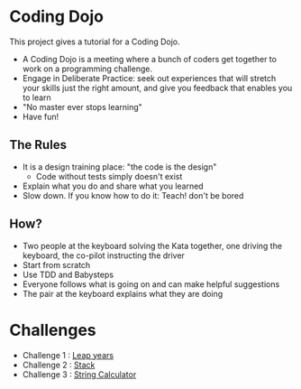 # Coding Dojo 
This project gives a tutorial for a Coding Dojo.
- A Coding Dojo is a meeting where a bunch of coders get together to work on a programming challenge.
- Engage in Deliberate Practice: seek out experiences that will stretch your skills just the right amount, and give you feedback that enables you to learn
- "No master ever stops learning"
- Have fun!

## The Rules
- It is a design training place: "the code is the design"
	- Code without tests simply doesn't exist
- Explain what you do and share what you learned
- Slow down. If you know how to do it: Teach! don't be bored

## How?
- Two people at the keyboard solving the Kata together, one driving the keyboard, the co-pilot instructing the driver
- Start from scratch
- Use TDD and Babysteps
- Everyone follows what is going on and can make helpful suggestions
- The pair at the keyboard explains what they are doing

# Challenges

- Challenge 1 : [Leap years](challenge_leap_years.md)
- Challenge 2 : [Stack](challenge_stack.md)
- Challenge 3 : [String Calculator](challenge_string_caculator.md)
